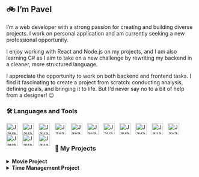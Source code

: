 ## 🚲 I’m Pavel

I’m a web developer with a strong passion for creating and building diverse projects. I work on personal application and am currently seeking a new professional opportunity.

I enjoy working with React and Node.js on my projects, and I am also learning C# as I aim to take on a new challenge by rewriting my backend in a cleaner, more structured language.

I appreciate the opportunity to work on both backend and frontend tasks. I find it fascinating to create a project from scratch: conducting analysis, defining goals, and bringing it to life. But I’d never say no to a bit of help from a designer! 😉

### 🛠 Languages and Tools
<img align="left" alt="Java" width="30px" style="padding-right: 10px;" src="https://cdn.jsdelivr.net/gh/devicons/devicon@latest/icons/typescript/typescript-original.svg" />
<img align="left" alt="Java" width="30px" style="padding-right: 10px;" src="https://cdn.jsdelivr.net/gh/devicons/devicon@latest/icons/javascript/javascript-original.svg" />
<img align="left" alt="Java" width="30px" style="padding-right: 10px;" src="https://cdn.jsdelivr.net/gh/devicons/devicon@latest/icons/react/react-original.svg" />
<img align="left" alt="Java" width="30px" style="padding-right: 10px;" src="https://cdn.jsdelivr.net/gh/devicons/devicon@latest/icons/nextjs/nextjs-original.svg" />
<img align="left" alt="Java" width="30px" style="padding-right: 10px;" src="https://cdn.jsdelivr.net/gh/devicons/devicon@latest/icons/angular/angular-original.svg" />
<img align="left" alt="Java" width="30px" style="padding-right: 10px;" src="https://cdn.jsdelivr.net/gh/devicons/devicon@latest/icons/html5/html5-original.svg" />
<img align="left" alt="Java" width="30px" style="padding-right: 10px;" src="https://cdn.jsdelivr.net/gh/devicons/devicon@latest/icons/css3/css3-original.svg" />
<img align="left" alt="Java" width="30px" style="padding-right: 10px;" src="https://cdn.jsdelivr.net/gh/devicons/devicon@latest/icons/tailwindcss/tailwindcss-original.svg" />
<img align="left" alt="Java" width="30px" style="padding-right: 10px;" src="https://cdn.jsdelivr.net/gh/devicons/devicon@latest/icons/nodejs/nodejs-original-wordmark.svg" />
<img align="left" alt="Java" width="30px" style="padding-right: 10px;" src="https://cdn.jsdelivr.net/gh/devicons/devicon@latest/icons/express/express-original.svg" />
<img align="left" alt="Java" width="30px" style="padding-right: 10px;" src="https://cdn.jsdelivr.net/gh/devicons/devicon@latest/icons/azuresqldatabase/azuresqldatabase-original.svg" />
<img align="left" alt="Java" width="30px" style="padding-right: 10px;" src="https://cdn.jsdelivr.net/gh/devicons/devicon@latest/icons/php/php-plain.svg" />
<img align="left" alt="Java" width="30px" style="padding-right: 10px;" src="https://cdn.jsdelivr.net/gh/devicons/devicon@latest/icons/csharp/csharp-original.svg" />
<img align="left" alt="Java" width="30px" style="padding-right: 10px;" src="https://cdn.jsdelivr.net/gh/devicons/devicon@latest/icons/git/git-original.svg" />  

<br>
<br>

          

### 🔬 My Projects

<details>
  <summary><strong>Movie Project</strong></summary>
  <br>
  I started this project in May 2023 and resumed development in September 2024.
    
  - **Why this theme?**
        
    I chose the movie theme because it's a field that interests me. My goal is to create an application where users can interact with movies, access information such as actors, awards, and also rate the movie or add comments, similar to IMDB. Additionally, it's an open-ended project, allowing for continuous expansion by adding an unlimited number of tables and relationships in the database. This creates endless possibilities for both the frontend and backend. The project enables me to work across the full development cycle: database, backend, and frontend.
        
  - **Technologies used**:
    - Frontend: React (JavaScript)
    - Backend: NodeJs
    - Database: SQL Server
    - ERD Schema: https://github.com/PavelAB/MovieBack/blob/main/ERD_diagram/Movie_Project_v0.2.png
  - **Progress**:
    - **First version** (May - June 2023): Frontend in React (JavaScript), basic backend.
      
      - Frontend: https://github.com/PavelAB/MovieFront
      - Backend: https://github.com/PavelAB/MovieBack
    - **Current version** (September 2024 - present): Rewriting the frontend in TypeScript, continuously improving the backend, and adding documentation.
      
      - Frontend: https://github.com/PavelAB/MovieTS
      - Backend: https://github.com/PavelAB/MovieBack
  - **Future plans**:
    - Adding new features and pages to the frontend.
    - Creating a more refined design.
    - Rewriting the backend in C# (a mid-term project).
    - Continuous improvements with new relationships and tables in the database.
</details>

<details>
  <summary><strong>Time Management Project</strong></summary>
  <br>
  A project in its early stages, where I'm currently working on the UML schema. The idea is to create a custom dashboard to efficiently manage my time and track my progress.
</details>

          
          
          
          
          
          
          
          
          
          
          


<!--
Here are some ideas to get you started:

- 🔭 I’m currently working on ...
- 🌱 I’m currently learning ...
- 👯 I’m looking to collaborate on ...
- 🤔 I’m looking for help with ...
- 💬 Ask me about ...
- 📫 How to reach me: ...
- 😄 Pronouns: ...
- ⚡ Fun fact: ...
-->
